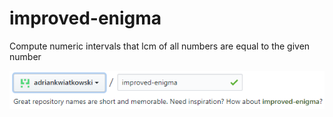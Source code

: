 # improved-enigma
Compute numeric intervals that lcm of all numbers are equal to the given number

![alt text](./enigma_origin.PNG)
